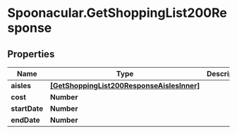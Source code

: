 # Spoonacular.GetShoppingList200Response

## Properties

Name | Type | Description | Notes
------------ | ------------- | ------------- | -------------
**aisles** | [**[GetShoppingList200ResponseAislesInner]**](GetShoppingList200ResponseAislesInner.md) |  | 
**cost** | **Number** |  | 
**startDate** | **Number** |  | 
**endDate** | **Number** |  | 


